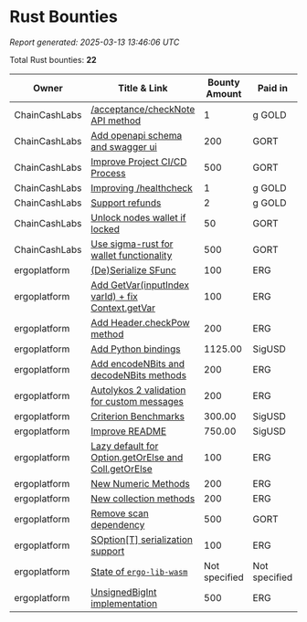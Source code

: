 # Rust Bounties

*Report generated: 2025-03-13 13:46:06 UTC*

Total Rust bounties: **22**

|Owner|Title & Link|Bounty Amount|Paid in|Secondary Language|
|---|---|---|---|---|
| ChainCashLabs | [/acceptance/checkNote API method](https://github.com/ChainCashLabs/chaincash-rs/issues/51) | 1 | g GOLD | None |
| ChainCashLabs | [Add openapi schema and swagger ui](https://github.com/ChainCashLabs/chaincash-rs/issues/28) | 200 | GORT | None |
| ChainCashLabs | [Improve Project CI/CD Process](https://github.com/ChainCashLabs/chaincash-rs/issues/46) | 500 | GORT | None |
| ChainCashLabs | [Improving /healthcheck ](https://github.com/ChainCashLabs/chaincash-rs/issues/50) | 1 | g GOLD | None |
| ChainCashLabs | [Support refunds](https://github.com/ChainCashLabs/chaincash-rs/issues/58) | 2 | g GOLD | None |
| ChainCashLabs | [Unlock nodes wallet if locked](https://github.com/ChainCashLabs/chaincash-rs/issues/31) | 50 | GORT | None |
| ChainCashLabs | [Use sigma-rust for wallet functionality](https://github.com/ChainCashLabs/chaincash-rs/issues/42) | 500 | GORT | None |
| ergoplatform | [(De)Serialize SFunc ](https://github.com/ergoplatform/sigma-rust/issues/783) | 100 | ERG | Swift |
| ergoplatform | [Add GetVar(inputIndex  varId) + fix Context.getVar](https://github.com/ergoplatform/sigma-rust/issues/785) | 100 | ERG | Swift |
| ergoplatform | [Add Header.checkPow method](https://github.com/ergoplatform/sigma-rust/issues/767) | 200 | ERG | Swift |
| ergoplatform | [Add Python bindings](https://github.com/ergoplatform/sigma-rust/issues/780) | 1125.00 | SigUSD | Swift |
| ergoplatform | [Add encodeNBits and decodeNBits methods](https://github.com/ergoplatform/sigma-rust/issues/765) | 200 | ERG | Swift |
| ergoplatform | [Autolykos 2 validation for custom messages](https://github.com/ergoplatform/sigma-rust/issues/766) | 200 | ERG | Swift |
| ergoplatform | [Criterion Benchmarks ](https://github.com/ergoplatform/sigma-rust/issues/739) | 300.00 | SigUSD | Swift |
| ergoplatform | [Improve README ](https://github.com/ergoplatform/sigma-rust/issues/759) | 750.00 | SigUSD | Swift |
| ergoplatform | [Lazy default for Option.getOrElse and Coll.getOrElse](https://github.com/ergoplatform/sigma-rust/issues/787) | 100 | ERG | Swift |
| ergoplatform | [New Numeric Methods](https://github.com/ergoplatform/sigma-rust/issues/784) | 200 | ERG | Swift |
| ergoplatform | [New collection methods](https://github.com/ergoplatform/sigma-rust/issues/788) | 200 | ERG | Swift |
| ergoplatform | [Remove scan dependency](https://github.com/ergoplatform/oracle-core/pull/330) | 500 | GORT | Shell |
| ergoplatform | [SOption[T] serialization support](https://github.com/ergoplatform/sigma-rust/issues/775) | 100 | ERG | Swift |
| ergoplatform | [State of `ergo-lib-wasm`](https://github.com/ergoplatform/sigma-rust/issues/663) | Not specified | Not specified | Swift |
| ergoplatform | [UnsignedBigInt implementation](https://github.com/ergoplatform/sigma-rust/issues/792) | 500 | ERG | Swift |
